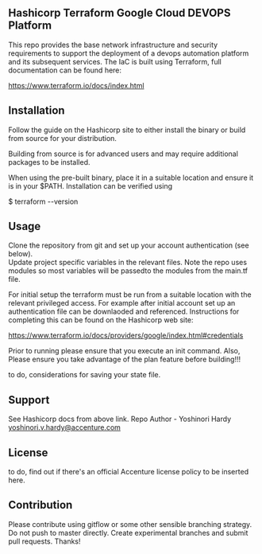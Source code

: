 ## Hashicorp Terraform Google Cloud DEVOPS Platform

This repo provides the base network infrastructure and security requirements to
support the deployment of a devops automation platform and its subsequent
services.  The IaC is built using Terraform, full documentation can be found here:

https://www.terraform.io/docs/index.html


## Installation

Follow the guide on the Hashicorp site to either install the binary or
build from source for your distribution.

Building from source is for advanced users and may require additional
packages to be installed.

When using the pre-built binary, place it in a suitable location and ensure it
is in your $PATH.  Installation can be verified using

$ terraform --version

## Usage

Clone the repository from git and set up your account authentication (see below).  
Update project specific variables in the relevant files.  Note the repo uses
modules so most variables will be passedto the modules from the main.tf file.

For initial setup the terraform must be run from a suitable location with the
relevant privileged access.  For example after initial account set up an
authentication file can be downlaoded and referenced.  Instructions for
completing this can be found on the Hashicorp web site:

https://www.terraform.io/docs/providers/google/index.html#credentials

Prior to running please ensure that you execute an init command.  Also, Please
ensure you take advantage of the plan feature before building!!!

to do, considerations for saving your state file.  

## Support

See Hashicorp docs from above link.
Repo Author - Yoshinori Hardy <yoshinori.v.hardy@accenture.com>

## License
to do, find out if there's an official Accenture license policy to be inserted
 here.

## Contribution

Please contribute using gitflow or some other sensible branching strategy.
Do not push to master directly.  Create experimental branches and submit
pull requests.  Thanks!
